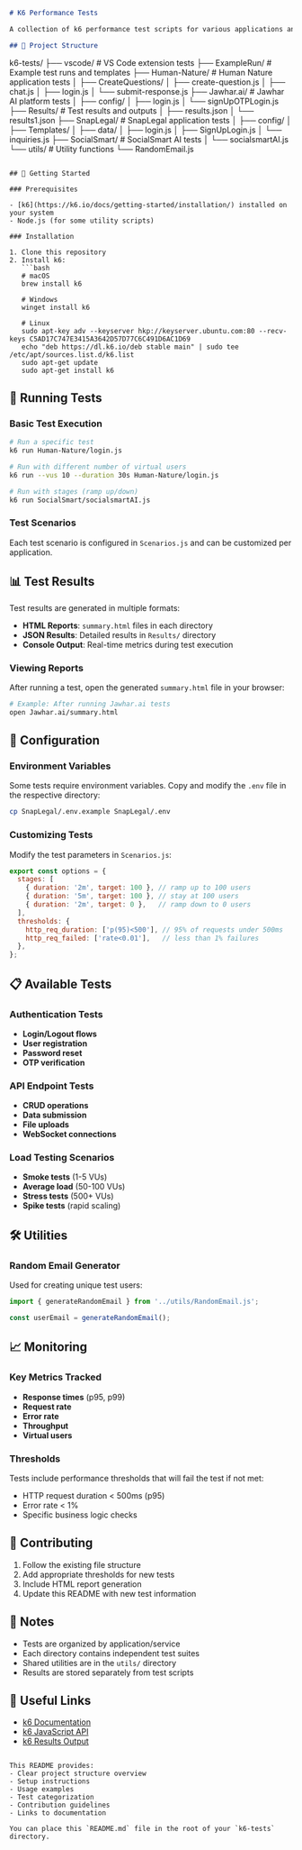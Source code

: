 
```markdown
# K6 Performance Tests

A collection of k6 performance test scripts for various applications and services.

## 📁 Project Structure

```
k6-tests/
├── vscode/                 # VS Code extension tests
├── ExampleRun/             # Example test runs and templates
├── Human-Nature/           # Human Nature application tests
│   ├── CreateQuestions/
│   ├── create-question.js
│   ├── chat.js
│   ├── login.js
│   └── submit-response.js
├── Jawhar.ai/              # Jawhar AI platform tests
│   ├── config/
│   ├── login.js
│   └── signUpOTPLogin.js
├── Results/                # Test results and outputs
│   ├── results.json
│   └── results1.json
├── SnapLegal/              # SnapLegal application tests
│   ├── config/
│   ├── Templates/
│   ├── data/
│   ├── login.js
│   ├── SignUpLogin.js
│   └── inquiries.js
├── SocialSmart/            # SocialSmart AI tests
│   └── socialsmartAI.js
└── utils/                  # Utility functions
    └── RandomEmail.js
```

## 🚀 Getting Started

### Prerequisites

- [k6](https://k6.io/docs/getting-started/installation/) installed on your system
- Node.js (for some utility scripts)

### Installation

1. Clone this repository
2. Install k6:
   ```bash
   # macOS
   brew install k6
   
   # Windows
   winget install k6
   
   # Linux
   sudo apt-key adv --keyserver hkp://keyserver.ubuntu.com:80 --recv-keys C5AD17C747E3415A3642D57D77C6C491D6AC1D69
   echo "deb https://dl.k6.io/deb stable main" | sudo tee /etc/apt/sources.list.d/k6.list
   sudo apt-get update
   sudo apt-get install k6
   ```

## 🧪 Running Tests

### Basic Test Execution

```bash
# Run a specific test
k6 run Human-Nature/login.js

# Run with different number of virtual users
k6 run --vus 10 --duration 30s Human-Nature/login.js

# Run with stages (ramp up/down)
k6 run SocialSmart/socialsmartAI.js
```

### Test Scenarios

Each test scenario is configured in `Scenarios.js` and can be customized per application.

## 📊 Test Results

Test results are generated in multiple formats:

- **HTML Reports**: `summary.html` files in each directory
- **JSON Results**: Detailed results in `Results/` directory
- **Console Output**: Real-time metrics during test execution

### Viewing Reports

After running a test, open the generated `summary.html` file in your browser:

```bash
# Example: After running Jawhar.ai tests
open Jawhar.ai/summary.html
```

## 🔧 Configuration

### Environment Variables

Some tests require environment variables. Copy and modify the `.env` file in the respective directory:

```bash
cp SnapLegal/.env.example SnapLegal/.env
```

### Customizing Tests

Modify the test parameters in `Scenarios.js`:

```javascript
export const options = {
  stages: [
    { duration: '2m', target: 100 }, // ramp up to 100 users
    { duration: '5m', target: 100 }, // stay at 100 users
    { duration: '2m', target: 0 },   // ramp down to 0 users
  ],
  thresholds: {
    http_req_duration: ['p(95)<500'], // 95% of requests under 500ms
    http_req_failed: ['rate<0.01'],   // less than 1% failures
  },
};
```

## 📋 Available Tests

### Authentication Tests
- **Login/Logout flows**
- **User registration**
- **Password reset**
- **OTP verification**

### API Endpoint Tests
- **CRUD operations**
- **Data submission**
- **File uploads**
- **WebSocket connections**

### Load Testing Scenarios
- **Smoke tests** (1-5 VUs)
- **Average load** (50-100 VUs) 
- **Stress tests** (500+ VUs)
- **Spike tests** (rapid scaling)

## 🛠 Utilities

### Random Email Generator
Used for creating unique test users:

```javascript
import { generateRandomEmail } from '../utils/RandomEmail.js';

const userEmail = generateRandomEmail();
```

## 📈 Monitoring

### Key Metrics Tracked
- **Response times** (p95, p99)
- **Request rate**
- **Error rate**
- **Throughput**
- **Virtual users**

### Thresholds
Tests include performance thresholds that will fail the test if not met:
- HTTP request duration < 500ms (p95)
- Error rate < 1%
- Specific business logic checks

## 🤝 Contributing

1. Follow the existing file structure
2. Add appropriate thresholds for new tests
3. Include HTML report generation
4. Update this README with new test information

## 📝 Notes

- Tests are organized by application/service
- Each directory contains independent test suites
- Shared utilities are in the `utils/` directory
- Results are stored separately from test scripts

## 🔗 Useful Links

- [k6 Documentation](https://k6.io/docs/)
- [k6 JavaScript API](https://k6.io/docs/javascript-api/)
- [k6 Results Output](https://k6.io/docs/results-output/)
```

This README provides:
- Clear project structure overview
- Setup instructions
- Usage examples
- Test categorization
- Contribution guidelines
- Links to documentation

You can place this `README.md` file in the root of your `k6-tests` directory.
